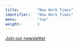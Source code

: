 ```yaml
---
title:        "New Work Times"
identifier:   "New Work Times"
menu:         "top"
weight:       3
---
```


[Join our newsletter](http://eepurl.com/dDpGvT)
